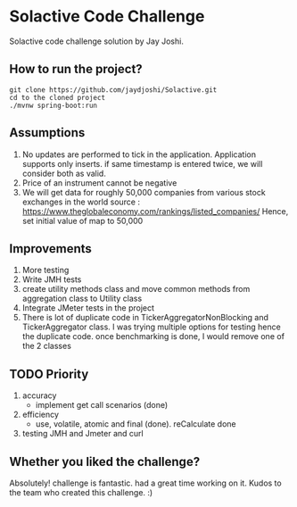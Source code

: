 # Solactive Code Challenge

Solactive code challenge solution by Jay Joshi.

## How to run the project?

```
git clone https://github.com/jaydjoshi/Solactive.git
cd to the cloned project
./mvnw spring-boot:run
```

## Assumptions
1. No updates are performed to tick in the application. Application supports only inserts. if same timestamp is entered twice, we will consider both as valid.
2. Price of an instrument cannot be negative
3. We will get data for roughly 50,000 companies from various stock exchanges in the world
source : https://www.theglobaleconomy.com/rankings/listed_companies/
Hence, set initial value of map to 50,000

## Improvements
1. More testing
2. Write JMH tests
3. create utility methods class and move common methods from aggregation class to Utility class
4. Integrate JMeter tests in the project
5. There is lot of duplicate code in TickerAggregatorNonBlocking and TickerAggregator class. I was trying multiple options for testing hence the duplicate code.
once benchmarking is done, I would remove one of the 2 classes

## TODO Priority
1. accuracy
	- implement get call scenarios (done)
2. efficiency
	- use, volatile, atomic and final (done). reCalculate done
3. testing
	JMH and Jmeter and curl
	

## Whether you liked the challenge?
Absolutely! challenge is fantastic. had a great time working on it. Kudos to the team who created this challenge. :)

